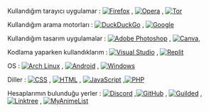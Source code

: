 Kullandığım tarayıcı uygulamar : [![Firefox](https://img.shields.io/badge/Firefox-FF7139?logo=Firefox&logoColor=white)](#) , [![Opera](https://img.shields.io/badge/Opera-FF1B2D?logo=Opera&logoColor=white)](#) , [![Tor](https://img.shields.io/badge/Tor-7D4698?logo=Tor-Browser&logoColor=white)](#)  

Kullandığım arama motorları : [![DuckDuckGo](https://img.shields.io/badge/DuckDuckGo-FF5722?logo=duckduckgo&logoColor=white)](#) , [![Google](https://img.shields.io/badge/Google-4285F4?logo=google&logoColor=white)](#)

Kullandığım tasarım uygulamalar : [![Adobe Photoshop](https://img.shields.io/badge/Adobe%20Photoshop-31A8FF?logo=Adobe%20Photoshop&logoColor=black)](#) , [![Canva](https://img.shields.io/badge/Canva-%2300C4CC.svg?&logo=Canva&logoColor=white)](#),

Kodlama yaparken kullandıklarım : [![Visual Studio](https://custom-icon-badges.demolab.com/badge/Visual%20Studio-5C2D91.svg?&logo=visual-studio&logoColor=white)](#) , [![Replit](https://img.shields.io/badge/Replit-F26207?logo=replit&logoColor=fff)](#)

OS : [![Arch Linux](https://img.shields.io/badge/Arch%20Linux-1793D1?logo=arch-linux&logoColor=fff)](#) , [![Android](https://img.shields.io/badge/Android-3DDC84?logo=android&logoColor=white)](#) , [![Windows](https://custom-icon-badges.demolab.com/badge/Windows-0078D6?logo=windows11&logoColor=white)](#) 

Diller : [![CSS](https://img.shields.io/badge/CSS-1572B6?logo=css3&logoColor=fff)](#) , [![HTML](https://img.shields.io/badge/HTML-%23E34F26.svg?logo=html5&logoColor=white)](#) , [![JavaScript](https://img.shields.io/badge/JavaScript-F7DF1E?logo=javascript&logoColor=000)](#) ,[![PHP](https://img.shields.io/badge/php-%23777BB4.svg?&logo=php&logoColor=white)](#)

Hesaplarımın bulunduğu yerler : [![Discord](https://img.shields.io/badge/Discord-%235865F2.svg?&logo=discord&logoColor=white)](#) ,[![GitHub](https://img.shields.io/badge/GitHub-%23121011.svg?logo=github&logoColor=white)](#) , [![Guilded](https://img.shields.io/badge/Guilded-F5C400?logo=guilded&logoColor=000)](#) , [![Linktree](https://img.shields.io/badge/LinkTree-1de9b6?logo=linktree&logoColor=white)](#) , [![MyAnimeList](https://img.shields.io/badge/MyAnimeList-2E51A2?logo=myanimelist&logoColor=fff)](#) 
